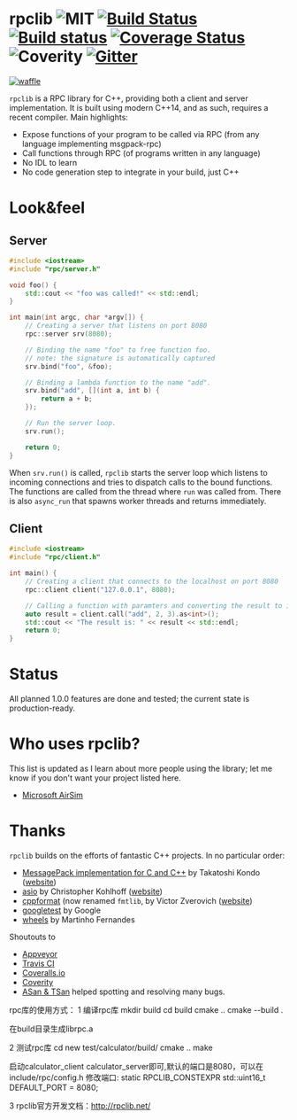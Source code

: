 
# rpclib ![MIT](https://img.shields.io/badge/license-MIT-blue.svg) [![Build Status](https://travis-ci.org/rpclib/rpclib.svg?branch=master)](https://travis-ci.org/rpclib/rpclib) [![Build status](https://ci.appveyor.com/api/projects/status/9lft2tlamcox8epq?svg=true)](https://ci.appveyor.com/project/sztomi/callme) [![Coverage Status](https://img.shields.io/codecov/c/github/rpclib/rpclib/dev.svg)](https://img.shields.io/codecov/c/github/rpclib/rpclib/dev.svg) ![Coverity](https://scan.coverity.com/projects/7259/badge.svg?flat=1) [![Gitter](https://img.shields.io/gitter/room/nwjs/nw.js.svg?maxAge=2592000)](https://gitter.im/rpclib/Lobby)

[![waffle](https://badge.waffle.io/rpclib/rpclib.svg?columns=In%20Progress,Waiting%20For%20Release)](https://waffle.io/rpclib/rpclib)

`rpclib` is a RPC library for C++, providing both a client and server implementation. It is built using modern C++14, and as such, requires a recent compiler. Main highlights:

  * Expose functions of your program to be called via RPC (from any language
    implementing msgpack-rpc)
  * Call functions through RPC (of programs written in any language)
  * No IDL to learn
  * No code generation step to integrate in your build, just C++

# Look&feel

## Server

```cpp
#include <iostream>
#include "rpc/server.h"

void foo() {
    std::cout << "foo was called!" << std::endl;
}

int main(int argc, char *argv[]) {
    // Creating a server that listens on port 8080
    rpc::server srv(8080);

    // Binding the name "foo" to free function foo.
    // note: the signature is automatically captured
    srv.bind("foo", &foo);

    // Binding a lambda function to the name "add".
    srv.bind("add", [](int a, int b) {
        return a + b;
    });

    // Run the server loop.
    srv.run();

    return 0;
}
```

When `srv.run()` is called, `rpclib` starts the server loop which listens to incoming connections
and tries to dispatch calls to the bound functions. The functions are called from the thread where
`run` was called from. There is also `async_run` that spawns worker threads and returns
immediately.

## Client

```cpp
#include <iostream>
#include "rpc/client.h"

int main() {
    // Creating a client that connects to the localhost on port 8080
    rpc::client client("127.0.0.1", 8080);

    // Calling a function with paramters and converting the result to int
    auto result = client.call("add", 2, 3).as<int>();
    std::cout << "The result is: " << result << std::endl;
    return 0;
}
```

# Status

All planned 1.0.0 features are done and tested; the current state is production-ready.

# Who uses rpclib?

This list is updated as I learn about more people using the library; let me
know if you don't want your project listed here.

  * [Microsoft AirSim](https://github.com/Microsoft/AirSim)

# Thanks

`rpclib` builds on the efforts of fantastic C++ projects. In no particular order:

  * [MessagePack implementation for C and C++](https://github.com/msgpack/msgpack-c) by Takatoshi Kondo ([website](http://msgpack.org/))
  * [asio](https://github.com/chriskohlhoff/asio) by Christopher Kohlhoff ([website](http://think-async.com/Asio))
  * [cppformat](https://github.com/fmtlib/fmt) (now renamed `fmtlib`, by Victor Zverovich ([website](http://fmtlib.net))
  * [googletest](https://github.com/google/googletest) by Google
  * [wheels](https://github.com/rmartinho/wheels) by Martinho Fernandes

Shoutouts to

  * [Appveyor](https://www.appveyor.com/)
  * [Travis CI](https://travis-ci.org)
  * [Coveralls.io](https://coveralls.io/)
  * [Coverity](http://www.coverity.com)
  * [ASan & TSan](https://github.com/google/sanitizers) helped spotting and resolving many bugs.


rpc库的使用方式：
1 编译rpc库
mkdir build
cd build 
cmake ..
cmake --build .

在build目录生成librpc.a

2 测试rpc库
cd new test/calculator/build/
cmake ..
make 

启动calculator_client  calculator_server即可,默认的端口是8080，可以在include/rpc/config.h 修改端口:
static RPCLIB_CONSTEXPR std::uint16_t DEFAULT_PORT = 8080;

3 rpclib官方开发文档：http://rpclib.net/




























